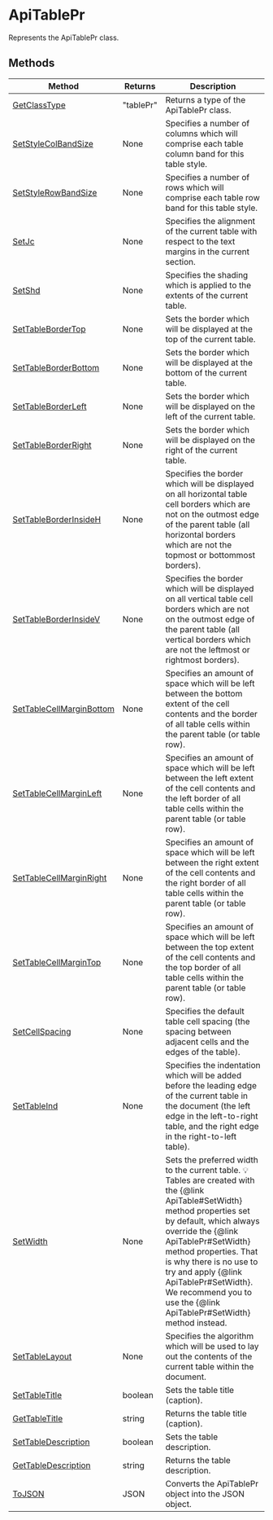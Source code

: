 # ApiTablePr

Represents the ApiTablePr class.


## Methods

| Method | Returns | Description |
| ------ | ------- | ----------- |
| [GetClassType](./Methods/GetClassType.md) | "tablePr" | Returns a type of the ApiTablePr class. |
| [SetStyleColBandSize](./Methods/SetStyleColBandSize.md) | None | Specifies a number of columns which will comprise each table column band for this table style. |
| [SetStyleRowBandSize](./Methods/SetStyleRowBandSize.md) | None | Specifies a number of rows which will comprise each table row band for this table style. |
| [SetJc](./Methods/SetJc.md) | None | Specifies the alignment of the current table with respect to the text margins in the current section. |
| [SetShd](./Methods/SetShd.md) | None | Specifies the shading which is applied to the extents of the current table. |
| [SetTableBorderTop](./Methods/SetTableBorderTop.md) | None | Sets the border which will be displayed at the top of the current table. |
| [SetTableBorderBottom](./Methods/SetTableBorderBottom.md) | None | Sets the border which will be displayed at the bottom of the current table. |
| [SetTableBorderLeft](./Methods/SetTableBorderLeft.md) | None | Sets the border which will be displayed on the left of the current table. |
| [SetTableBorderRight](./Methods/SetTableBorderRight.md) | None | Sets the border which will be displayed on the right of the current table. |
| [SetTableBorderInsideH](./Methods/SetTableBorderInsideH.md) | None | Specifies the border which will be displayed on all horizontal table cell borders which are not on the outmost edge of the parent table (all horizontal borders which are not the topmost or bottommost borders). |
| [SetTableBorderInsideV](./Methods/SetTableBorderInsideV.md) | None | Specifies the border which will be displayed on all vertical table cell borders which are not on the outmost edge of the parent table (all vertical borders which are not the leftmost or rightmost borders). |
| [SetTableCellMarginBottom](./Methods/SetTableCellMarginBottom.md) | None | Specifies an amount of space which will be left between the bottom extent of the cell contents and the border of all table cells within the parent table (or table row). |
| [SetTableCellMarginLeft](./Methods/SetTableCellMarginLeft.md) | None | Specifies an amount of space which will be left between the left extent of the cell contents and the left border of all table cells within the parent table (or table row). |
| [SetTableCellMarginRight](./Methods/SetTableCellMarginRight.md) | None | Specifies an amount of space which will be left between the right extent of the cell contents and the right border of all table cells within the parent table (or table row). |
| [SetTableCellMarginTop](./Methods/SetTableCellMarginTop.md) | None | Specifies an amount of space which will be left between the top extent of the cell contents and the top border of all table cells within the parent table (or table row). |
| [SetCellSpacing](./Methods/SetCellSpacing.md) | None | Specifies the default table cell spacing (the spacing between adjacent cells and the edges of the table). |
| [SetTableInd](./Methods/SetTableInd.md) | None | Specifies the indentation which will be added before the leading edge of the current table in the document (the left edge in the left-to-right table, and the right edge in the right-to-left table). |
| [SetWidth](./Methods/SetWidth.md) | None | Sets the preferred width to the current table. 💡 Tables are created with the &#123;@link ApiTable#SetWidth&#125; method properties set by default, which always override the &#123;@link ApiTablePr#SetWidth&#125; method properties. That is why there is no use to try and apply &#123;@link ApiTablePr#SetWidth&#125;. We recommend you to use the  &#123;@link ApiTablePr#SetWidth&#125; method instead. |
| [SetTableLayout](./Methods/SetTableLayout.md) | None | Specifies the algorithm which will be used to lay out the contents of the current table within the document. |
| [SetTableTitle](./Methods/SetTableTitle.md) | boolean | Sets the table title (caption). |
| [GetTableTitle](./Methods/GetTableTitle.md) | string | Returns the table title (caption). |
| [SetTableDescription](./Methods/SetTableDescription.md) | boolean | Sets the table description. |
| [GetTableDescription](./Methods/GetTableDescription.md) | string | Returns the table description. |
| [ToJSON](./Methods/ToJSON.md) | JSON | Converts the ApiTablePr object into the JSON object. |
